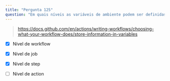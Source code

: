 ```yaml
---
title: "Pergunta 125"
question: "Em quais níveis as variáveis de ambiente podem ser definidas? (Escolha três)"
---
```



> https://docs.github.com/en/actions/writing-workflows/choosing-what-your-workflow-does/store-information-in-variables
- [x] Nível de workflow
- [x] Nível de job
- [x] Nível de step
- [ ] Nível de action

